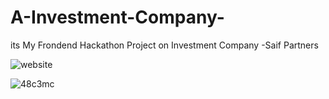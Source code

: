 # A-Investment-Company-
its My Frondend Hackathon Project on Investment Company -Saif Partners












![website](https://user-images.githubusercontent.com/50310860/87548080-a0663380-c6c9-11ea-8169-e7ed4bcc21da.gif)



















![48c3mc](https://user-images.githubusercontent.com/50310860/87549094-01423b80-c6cb-11ea-96dc-67097404fa2c.gif)
